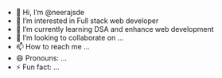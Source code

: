 - 👋 Hi, I’m @neerajsde
- 👀 I’m interested in Full stack web developer
- 🌱 I’m currently learning DSA and enhance web development
- 💞️ I’m looking to collaborate on ...
- 📫 How to reach me ...
- 😄 Pronouns: ...
- ⚡ Fun fact: ...
